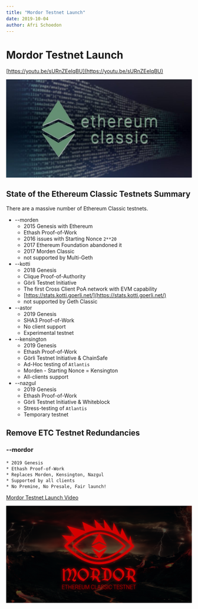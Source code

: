 ```yaml
---
title: "Mordor Testnet Launch"
date: 2019-10-04
author: Afri Schoedon
---
```


# Mordor Testnet Launch

[https://youtu.be/sURnZEeIqBU](https://youtu.be/sURnZEeIqBU)

![Mordor Testnet Launch](./logo_etc11.jpg)

## State of the Ethereum Classic Testnets Summary

There are a massive number of Ethereum Classic testnets.

* --morden
    * 2015 Genesis with Ethereum
    * Ethash Proof-of-Work
    * 2016 issues with Starting Nonce `2**20`
    * 2017 Ethereum Foundation abandoned it
    * 2017 Morden Classic
    * not supported by Multi-Geth
* --kotti
    * 2018 Genesis
    * Clique Proof-of-Authority
    * Görli Testnet Initiative
    * The first Cross Client PoA network with EVM capability
    * [https://stats.kotti.goerli.net/](https://stats.kotti.goerli.net/)
    * not supported by Geth Classic
* --astor
    * 2019 Genesis
    * SHA3 Proof-of-Work
    * No client support
    * Experimental testnet
* --kensington
    * 2019 Genesis
    * Ethash Proof-of-Work
    * Görli Testnet Initiative & ChainSafe
    * Ad-Hoc testing of `Atlantis`
    * Morden - Starting Nonce = Kensington
    * All-clients support
* --nazgul
    * 2019 Genesis
    * Ethash Proof-of-Work
    * Görli Testnet Initiative & Whiteblock
    * Stress-testing of `Atlantis`
    * Temporary testnet


## Remove ETC Testnet Redundancies

### --mordor

    * 2019 Genesis
    * Ethash Proof-of-Work
    * Replaces Morden, Kensington, Nazgul
    * Supported by all clients
    * No Premine, No Presale, Fair launch!

[Mordor Testnet Launch Video](https://youtu.be/sURnZEeIqBU)

![Mordor Testnet Launch](./mordor_wallpaper.png)
